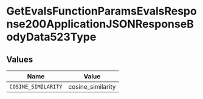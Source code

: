 # GetEvalsFunctionParamsEvalsResponse200ApplicationJSONResponseBodyData523Type


## Values

| Name                | Value               |
| ------------------- | ------------------- |
| `COSINE_SIMILARITY` | cosine_similarity   |